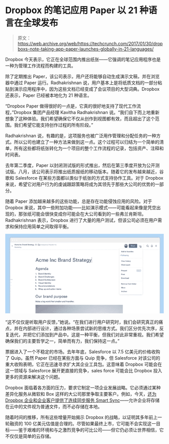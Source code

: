 # Dropbox 的笔记应用 Paper 以 21 种语言在全球发布

> 原文：<https://web.archive.org/web/https://techcrunch.com/2017/01/30/dropboxs-note-taking-app-paper-launches-globally-in-21-languages/>

Dropbox 今天表示，它正在全球范围内推出纸张——它强调的笔记应用程序也是一种为管理工作流程而构建的工具。

除了定期推出 Paper，该公司表示，用户还将能够自动生成演示文稿，并在浏览器中通过 Paper 运行。Radhakrishnan 说，用户基本上是将纸质文档的一部分粘贴到演示应用程序中，因为这些文档已经变成了会议项目的大型词典。Dropbox 还表示，Paper 已经被本地化为 21 种语言。

“Dropbox Paper 做得很好的一点是，它真的很好地支持了现代工作流程，”Dropbox 集团产品经理 Kavitha Radhakrishnan 说。“我们自下而上地重新想象了这种体验。我们希望确保它不仅从创作到视图都有效，而且超出了这个范围。我们希望它能支持创作过程的所有阶段。”

Radhakrishnan 说，有趣的是，这项服务也被广泛用作管理和分配任务的一种方式。所以公司也建立了一种方法来做到这一点。这个过程可以归结为一个简单的清单，所有这些都将纸张转化为一个项目的整个工作流程的记录，包括资产、注释和时间表。

去年第二季度，Paper 以封闭测试版的形式推出，然后在第三季度开放为公开测试版。八月，该公司表示将推出纸质报纸的移动版本。随着它的发布越来越近，谷歌和 Salesforce 在某些方面都以类似于纸张的方式支持协作工具。对于 Dropbox 来说，希望它对用户行为的虔诚跟踪策略将成为其领先于那些大公司的优势的一部分。

随着 Paper 添加越来越多的这些功能，总是存在功能侵蚀应用的风险。对于 Dropbox 来说，其中一些附加功能——比如演示模式——可能看起来像是凭空出现的，那张纸可能会很快变成你可能会在大公司看到的一些弗兰肯斯坦。Radhakrishnan 表示，Dropbox 进行了大量的用户测试，但该公司必须在用户需求和保持应用简单之间取得平衡。

![dropbox presentation gif](img/ca6772f1e2f9f24b6fd3af9c664febac.png)

“这不仅仅是听取用户反馈，”她说。“在我们进行用户研究时，我们会研究真正的痛点，并在内部进行设计，通过各种场景尝试新的思维方式。我们区分优先次序，反复迭代，并把它们添加到产品中。这是一种平衡，但我们对此非常重视。我们希望确保我们的主要哲学之一，简单而有力，我们保持这一点。”

票据进入了一个不稳定的市场。去年年底，Salesforce 以 7.5 亿美元的价格收购了 Quip。虽然 Paper 已经在某些方面与 Quip 竞争，但 Salesforce 对该公司的重大收购表明，它正在迅速寻求扩大其企业工具包。这意味着 Dropbox 可能会在这一领域与 Salesforce 展开更直接的竞争，sales force 可能会比 Dropbox 投入更多的资源来解决这个问题。

Dropbox 面临着各方面的压力，要求它制定一项企业发展战略。它必须通过某种差异化服务从微软和 Box 这样的大公司那里争取主要客户。例如，今天，[还为 Dropbox 企业和企业客户提供了连续同步服务 Smart Sync](https://web.archive.org/web/20230326025810/https://techcrunch.com/2017/01/30/dropboxs-smart-sync-lets-users-open-a-file-stored-only-in-the-cloud-like-any-normal-file/)——允许企业将存储在云中的文件视为普通文件，而不必存储在本地。

随着时间的推移，所有这些增量开始揭示 Dropbox 的战略，以证明其多年前上一轮融资的 100 亿美元估值是合理的。尽管如果最终上市，它可能不会实现这一目标——鉴于艰难的环境和与之激烈竞争的可比公司——但它仍必须让世界相信，它不仅仅是简单的云存储。